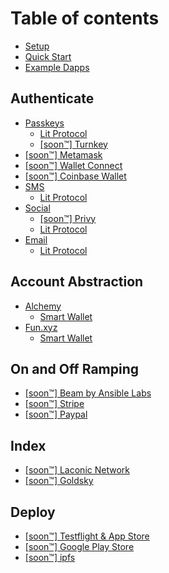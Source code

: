 # Table of contents

* [Setup](README.md)
* [Quick Start](quick-start.md)
* [Example Dapps](example-dapps.md)

## Authenticate

* [Passkeys](authenticate/passkeys/README.md)
  * [Lit Protocol](authenticate/passkeys/lit-protocol.md)
  * [\[soon™️\] Turnkey](authenticate/passkeys/soon-tm-turnkey.md)
* [\[soon™️\] Metamask](authenticate/soon-tm-metamask.md)
* [\[soon™️\] Wallet Connect](authenticate/soon-tm-wallet-connect.md)
* [\[soon™️\] Coinbase Wallet](authenticate/soon-tm-coinbase-wallet.md)
* [SMS](authenticate/sms/README.md)
  * [Lit Protocol](authenticate/sms/lit-protocol.md)
* [Social](authenticate/social/README.md)
  * [\[soon™️\] Privy](authenticate/social/soon-tm-privy.md)
  * [Lit Protocol](authenticate/social/lit-protocol.md)
* [Email](authenticate/email/README.md)
  * [Lit Protocol](authenticate/email/lit-protocol.md)

## Account Abstraction

* [Alchemy](account-abstraction/alchemy/README.md)
  * [Smart Wallet](account-abstraction/alchemy/smart-wallet.md)
* [Fun.xyz](account-abstraction/fun.xyz/README.md)
  * [Smart Wallet](account-abstraction/fun.xyz/smart-wallet.md)

## On and Off Ramping

* [\[soon™️\] Beam by Ansible Labs](on-and-off-ramping/soon-tm-beam-by-ansible-labs.md)
* [\[soon™️\] Stripe](on-and-off-ramping/soon-tm-stripe.md)
* [\[soon™️\] Paypal](on-and-off-ramping/soon-tm-paypal.md)

## Index

* [\[soon™️\] Laconic Network](index/soon-tm-laconic-network.md)
* [\[soon™️\] Goldsky](index/soon-tm-goldsky.md)

## Deploy

* [\[soon™️\] Testflight & App Store](deploy/soon-tm-testflight-and-app-store.md)
* [\[soon™️\] Google Play Store](deploy/soon-tm-google-play-store.md)
* [\[soon™️\] ipfs](deploy/soon-tm-ipfs.md)
